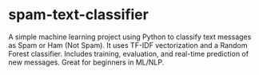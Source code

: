# spam-text-classifier
A simple machine learning project using Python to classify text messages as Spam or Ham (Not Spam). It uses TF-IDF vectorization and a Random Forest classifier. Includes training, evaluation, and real-time prediction of new messages. Great for beginners in ML/NLP.
